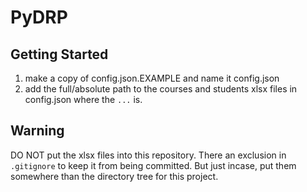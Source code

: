 # PyDRP 

## Getting Started

1. make a copy of config.json.EXAMPLE and name it config.json
2. add the full/absolute path to the courses and students xlsx files in config.json where the `...` is.

## Warning

DO NOT put the xlsx files into this repository.  There an exclusion in `.gitignore` to keep it from being committed.  But just incase, put them somewhere than the directory tree for this project.
